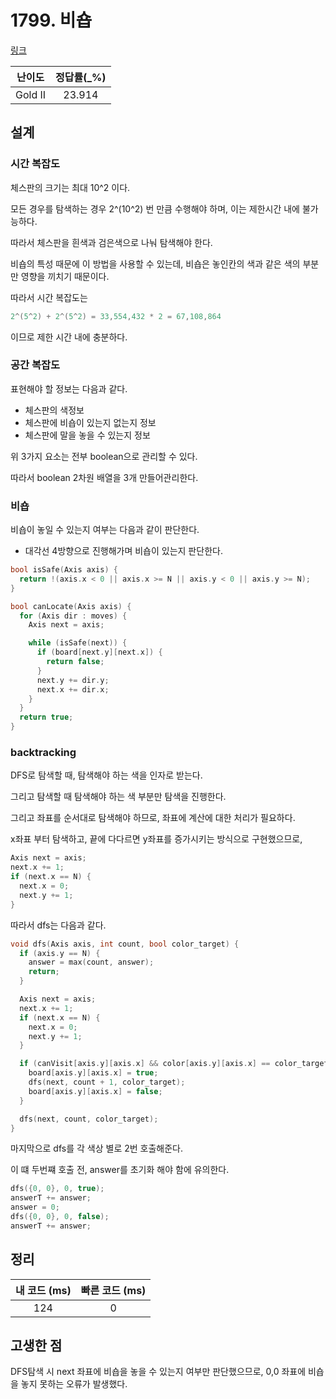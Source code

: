 # 1799. 비숍

[링크](https://www.acmicpc.net/problem/1799)

| 난이도  | 정답률(\_%) |
| :-----: | :---------: |
| Gold II |   23.914    |

## 설계

### 시간 복잡도

체스판의 크기는 최대 10^2 이다.

모든 경우를 탐색하는 경우 2^(10^2) 번 만큼 수행해야 하며, 이는 제한시간 내에 불가능하다.

따라서 체스판을 흰색과 검은색으로 나눠 탐색해야 한다.

비숍의 특성 때문에 이 방법을 사용할 수 있는데, 비숍은 놓인칸의 색과 같은 색의 부분만 영향을 끼치기 때문이다.

따라서 시간 복잡도는

```cpp
2^(5^2) + 2^(5^2) = 33,554,432 * 2 = 67,108,864
```

이므로 제한 시간 내에 충분하다.

### 공간 복잡도

표현해야 할 정보는 다음과 같다.

- 체스판의 색정보
- 체스판에 비숍이 있는지 없는지 정보
- 체스판에 말을 놓을 수 있는지 정보

위 3가지 요소는 전부 boolean으로 관리할 수 있다.

따라서 boolean 2차원 배열을 3개 만들어관리한다.

### 비숍

비숍이 놓일 수 있는지 여부는 다음과 같이 판단한다.

- 대각선 4방향으로 진행해가며 비숍이 있는지 판단한다.

```cpp
bool isSafe(Axis axis) {
  return !(axis.x < 0 || axis.x >= N || axis.y < 0 || axis.y >= N);
}

bool canLocate(Axis axis) {
  for (Axis dir : moves) {
    Axis next = axis;

    while (isSafe(next)) {
      if (board[next.y][next.x]) {
        return false;
      }
      next.y += dir.y;
      next.x += dir.x;
    }
  }
  return true;
}
```

### backtracking

DFS로 탐색할 때, 탐색해야 하는 색을 인자로 받는다.

그리고 탐색할 때 탐색해야 하는 색 부분만 탐색을 진행한다.

그리고 좌표를 순서대로 탐색해야 하므로, 좌표에 계산에 대한 처리가 필요하다.

x좌표 부터 탐색하고, 끝에 다다르면 y좌표를 증가시키는 방식으로 구현했으므로,

```cpp
Axis next = axis;
next.x += 1;
if (next.x == N) {
  next.x = 0;
  next.y += 1;
}
```

따라서 dfs는 다음과 같다.

```cpp
void dfs(Axis axis, int count, bool color_target) {
  if (axis.y == N) {
    answer = max(count, answer);
    return;
  }

  Axis next = axis;
  next.x += 1;
  if (next.x == N) {
    next.x = 0;
    next.y += 1;
  }

  if (canVisit[axis.y][axis.x] && color[axis.y][axis.x] == color_target && canLocate(axis)) {
    board[axis.y][axis.x] = true;
    dfs(next, count + 1, color_target);
    board[axis.y][axis.x] = false;
  }

  dfs(next, count, color_target);
}
```

마지막으로 dfs를 각 색상 별로 2번 호출해준다.

이 떄 두번쨰 호출 전, answer를 초기화 해야 함에 유의한다.

```cpp
dfs({0, 0}, 0, true);
answerT += answer;
answer = 0;
dfs({0, 0}, 0, false);
answerT += answer;
```

## 정리

| 내 코드 (ms) | 빠른 코드 (ms) |
| :----------: | :------------: |
|     124      |       0        |

## 고생한 점

DFS탐색 시 next 좌표에 비숍을 놓을 수 있는지 여부만 판단했으므로, 0,0 좌표에 비숍을 놓지 못하는 오류가 발생했다.
